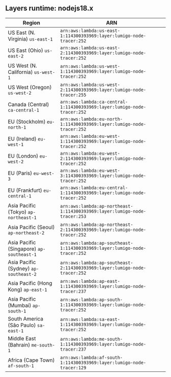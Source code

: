 Layers runtime: nodejs18.x
----
| Region | ARN |
| --- | --- |
|US East (N. Virginia)  `us-east-1`|`arn:aws:lambda:us-east-1:114300393969:layer:lumigo-node-tracer:252`|
|US East (Ohio)  `us-east-2`|`arn:aws:lambda:us-east-2:114300393969:layer:lumigo-node-tracer:252`|
|US West (N. California)  `us-west-1`|`arn:aws:lambda:us-west-1:114300393969:layer:lumigo-node-tracer:252`|
|US West (Oregon)  `us-west-2`|`arn:aws:lambda:us-west-2:114300393969:layer:lumigo-node-tracer:255`|
|Canada (Central)  `ca-central-1`|`arn:aws:lambda:ca-central-1:114300393969:layer:lumigo-node-tracer:252`|
|EU (Stockholm)  `eu-north-1`|`arn:aws:lambda:eu-north-1:114300393969:layer:lumigo-node-tracer:252`|
|EU (Ireland)  `eu-west-1`|`arn:aws:lambda:eu-west-1:114300393969:layer:lumigo-node-tracer:252`|
|EU (London)  `eu-west-2`|`arn:aws:lambda:eu-west-2:114300393969:layer:lumigo-node-tracer:252`|
|EU (Paris)  `eu-west-3`|`arn:aws:lambda:eu-west-3:114300393969:layer:lumigo-node-tracer:252`|
|EU (Frankfurt)  `eu-central-1`|`arn:aws:lambda:eu-central-1:114300393969:layer:lumigo-node-tracer:252`|
|Asia Pacific (Tokyo)  `ap-northeast-1`|`arn:aws:lambda:ap-northeast-1:114300393969:layer:lumigo-node-tracer:253`|
|Asia Pacific (Seoul)  `ap-northeast-2`|`arn:aws:lambda:ap-northeast-2:114300393969:layer:lumigo-node-tracer:252`|
|Asia Pacific (Singapore)  `ap-southeast-1`|`arn:aws:lambda:ap-southeast-1:114300393969:layer:lumigo-node-tracer:252`|
|Asia Pacific (Sydney)  `ap-southeast-2`|`arn:aws:lambda:ap-southeast-2:114300393969:layer:lumigo-node-tracer:252`|
|Asia Pacific (Hong Kong)  `ap-east-1`|`arn:aws:lambda:ap-east-1:114300393969:layer:lumigo-node-tracer:237`|
|Asia Pacific (Mumbai)  `ap-south-1`|`arn:aws:lambda:ap-south-1:114300393969:layer:lumigo-node-tracer:252`|
|South America (São Paulo)  `sa-east-1`|`arn:aws:lambda:sa-east-1:114300393969:layer:lumigo-node-tracer:252`|
|Middle East (Bahrain)  `me-south-1`|`arn:aws:lambda:me-south-1:114300393969:layer:lumigo-node-tracer:237`|
|Africa (Cape Town)  `af-south-1`|`arn:aws:lambda:af-south-1:114300393969:layer:lumigo-node-tracer:129`|
